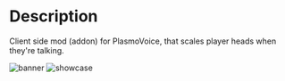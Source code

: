 # Description
Client side mod (addon) for PlasmoVoice, that scales player heads when they're talking.

![banner](https://cdn.modrinth.com/data/Os35nfkh/images/5bd3ef3d021de23d80e81918bd8ed49ce89c56f4.png)
![showcase](https://cdn.modrinth.com/data/Os35nfkh/images/b01581dd52e32d703fbb5605f4851fbc639d024e.gif)